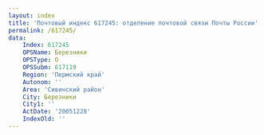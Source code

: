 ```yaml
---
layout: index
title: 'Почтовый индекс 617245: отделение почтовой связи Почты России'
permalink: /617245/
data:
    Index: 617245
    OPSName: Березники
    OPSType: О
    OPSSubm: 617119
    Region: 'Пермский край'
    Autonom: ''
    Area: 'Сивинский район'
    City: Березники
    City1: ''
    ActDate: '20051228'
    IndexOld: ''
---
```

